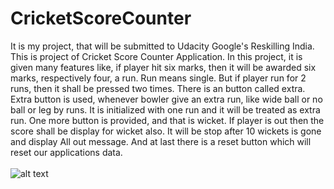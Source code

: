 # CricketScoreCounter
It is my project, that will be submitted to Udacity Google's Reskilling India. This is project of Cricket Score Counter Application. In this project, it is given many features like, if player hit six marks, then it will be awarded six marks, respectively four, a run. Run means single. But if player run for 2 runs, then it shall be pressed two times. There is an button called extra. Extra button is used, whenever bowler give an extra run, like wide ball or no ball or leg by runs. It is initialized with one run and it will be treated as extra run. One more button is provided, and that is wicket. If player is out then the score shall be display for wicket also. It will be stop after 10 wickets is gone and display All out message. And at last there is a reset button which will reset our applications data.<br>
<br>
![alt text](https://preview.ibb.co/nvGqtH/Screenshot_2018_02_21_13_37_47.jpg)
